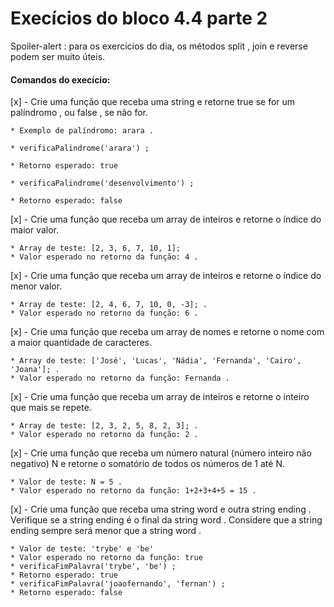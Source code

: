 # Execícios do bloco 4.4 parte 2

Spoiler-alert : para os exercícios do dia, os métodos split , join e reverse podem ser muito úteis.

#### Comandos do execício:

  [x] - Crie uma função que receba uma string e retorne true se for um palíndromo , ou false , se não 
  for.
  ```
  * Exemplo de palíndromo: arara .

  * verificaPalindrome('arara') ;

  * Retorno esperado: true

  * verificaPalindrome('desenvolvimento') ;

  * Retorno esperado: false
  ```
    
  [x] - Crie uma função que receba um array de inteiros e retorne o índice do maior valor.
  ```
  * Array de teste: [2, 3, 6, 7, 10, 1]; 
  * Valor esperado no retorno da função: 4 .
  ```

  [x] - Crie uma função que receba um array de inteiros e retorne o índice do menor valor.
  ```
  * Array de teste: [2, 4, 6, 7, 10, 0, -3]; .
  * Valor esperado no retorno da função: 6 .
  ```

  [x] - Crie uma função que receba um array de nomes e retorne o nome com a maior quantidade de 
  caracteres.
  ```
  * Array de teste: ['José', 'Lucas', 'Nádia', 'Fernanda', 'Cairo', 'Joana']; .
  * Valor esperado no retorno da função: Fernanda .
  ```

  [x] - Crie uma função que receba um array de inteiros e retorne o inteiro que mais se repete.
  ```
  * Array de teste: [2, 3, 2, 5, 8, 2, 3]; .
  * Valor esperado no retorno da função: 2 .
  ```

  [x] - Crie uma função que receba um número natural (número inteiro não negativo) N e retorne o 
  somatório de todos os números de 1 até N.
  ```
  * Valor de teste: N = 5 .
  * Valor esperado no retorno da função: 1+2+3+4+5 = 15 .
  ```

  [x] - Crie uma função que receba uma string word e outra string ending . Verifique se a string 
  ending é o final da string word . Considere que a string ending sempre será menor que a string word .
  ```
  * Valor de teste: 'trybe' e 'be'
  * Valor esperado no retorno da função: true
  * verificaFimPalavra('trybe', 'be') ;
  * Retorno esperado: true
  * verificaFimPalavra('joaofernando', 'fernan') ;
  * Retorno esperado: false
  ```
